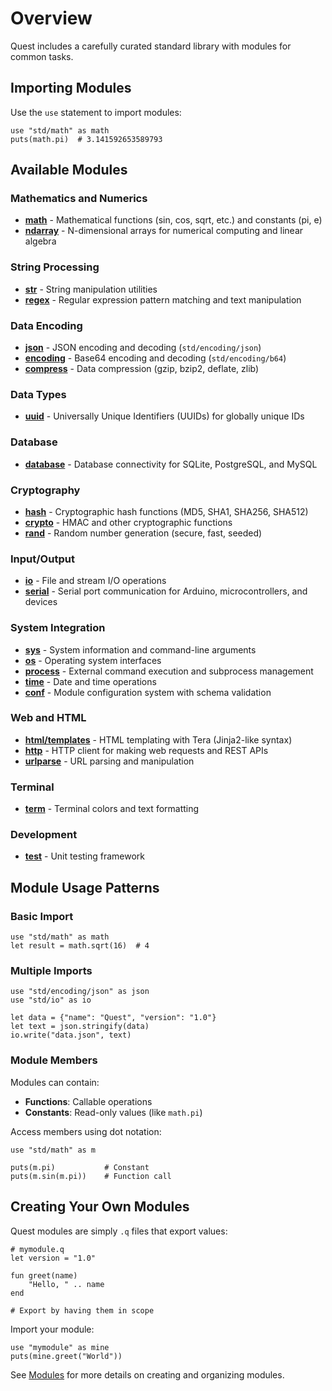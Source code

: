 # Overview

Quest includes a carefully curated standard library with modules for common tasks.

## Importing Modules

Use the `use` statement to import modules:

```quest
use "std/math" as math
puts(math.pi)  # 3.141592653589793
```

## Available Modules

### Mathematics and Numerics

- **[math](./math.md)** - Mathematical functions (sin, cos, sqrt, etc.) and constants (pi, e)
- **[ndarray](./ndarray.md)** - N-dimensional arrays for numerical computing and linear algebra

### String Processing

- **[str](./str.md)** - String manipulation utilities
- **[regex](./regex.md)** - Regular expression pattern matching and text manipulation

### Data Encoding

- **[json](./json.md)** - JSON encoding and decoding (`std/encoding/json`)
- **[encoding](./encoding.md)** - Base64 encoding and decoding (`std/encoding/b64`)
- **[compress](./compress.md)** - Data compression (gzip, bzip2, deflate, zlib)

### Data Types

- **[uuid](./uuid.md)** - Universally Unique Identifiers (UUIDs) for globally unique IDs

### Database

- **[database](./database.md)** - Database connectivity for SQLite, PostgreSQL, and MySQL

### Cryptography

- **[hash](./hash.md)** - Cryptographic hash functions (MD5, SHA1, SHA256, SHA512)
- **[crypto](./crypto.md)** - HMAC and other cryptographic functions
- **[rand](./rand.md)** - Random number generation (secure, fast, seeded)

### Input/Output

- **[io](./io.md)** - File and stream I/O operations
- **[serial](./serial.md)** - Serial port communication for Arduino, microcontrollers, and devices

### System Integration

- **[sys](./sys.md)** - System information and command-line arguments
- **[os](./os.md)** - Operating system interfaces
- **[process](./process.md)** - External command execution and subprocess management
- **[time](./time.md)** - Date and time operations
- **[conf](./conf.md)** - Module configuration system with schema validation

### Web and HTML

- **[html/templates](./html_templates.md)** - HTML templating with Tera (Jinja2-like syntax)
- **[http](./http.md)** - HTTP client for making web requests and REST APIs
- **[urlparse](./urlparse.md)** - URL parsing and manipulation

### Terminal

- **[term](./term.md)** - Terminal colors and text formatting

### Development

- **[test](./test.md)** - Unit testing framework

## Module Usage Patterns

### Basic Import

```quest
use "std/math" as math
let result = math.sqrt(16)  # 4
```

### Multiple Imports

```quest
use "std/encoding/json" as json
use "std/io" as io

let data = {"name": "Quest", "version": "1.0"}
let text = json.stringify(data)
io.write("data.json", text)
```

### Module Members

Modules can contain:
- **Functions**: Callable operations
- **Constants**: Read-only values (like `math.pi`)

Access members using dot notation:

```quest
use "std/math" as m

puts(m.pi)           # Constant
puts(m.sin(m.pi))    # Function call
```

## Creating Your Own Modules

Quest modules are simply `.q` files that export values:

```quest
# mymodule.q
let version = "1.0"

fun greet(name)
    "Hello, " .. name
end

# Export by having them in scope
```

Import your module:

```quest
use "mymodule" as mine
puts(mine.greet("World"))
```

See [Modules](../language/modules.md) for more details on creating and organizing modules.
